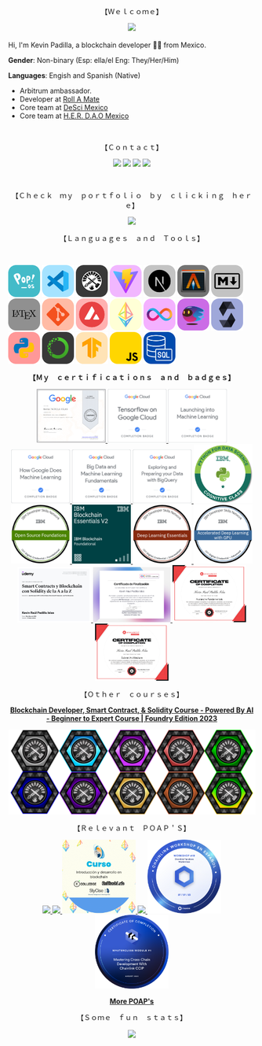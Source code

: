 <p align="center">【Ｗｅｌｃｏｍｅ】</p>


<div id="header" align="center">
 <img src="https://github.com/user-attachments/assets/849d5169-ef3b-4627-b53a-a0a12f9bc45e"/>
</div>
<br/>
Hi, I'm Kevin Padilla, a blockchain developer 👨‍💻 from Mexico.

**Gender**: Non-binary (Esp: ella/el Eng: They/Her/Him)

**Languages**: Engish and Spanish (Native) 

- Arbitrum ambassador.
- Developer at [Roll A Mate](https://x.com/RollAMate)
- Core team at [DeSci Mexico](https://twitter.com/DeSciMX)
- Core team at [H.E.R. D.A.O Mexico](https://twitter.com/HerDaoMexico)



<br/>
<p align="center">【Ｃｏｎｔａｃｔ】</p>
<p align="center">
 <a href="https://www.linkedin.com/in/kevin-padilla-islas/"><img src="https://img.shields.io/badge/-Kevin Padilla-0077B5?style=flat&logo=Linkedin&logoColor=white"/></a>
 <a href="https://twitter.com/jistro"><img src="https://img.shields.io/badge/-@jistro-1DA1F2?style=flat&logo=Twitter&logoColor=white"/></a>
 <a href="https://jistro.eth.limo/"><img src="https://img.shields.io/badge/-jistro.eth-3C3C3D?style=flat&logo=Ethereum&logoColor=white"/></a>
 <a href="mailto:contact@jistro.xyz"><img src="https://img.shields.io/badge/-contact%40jistro.xyz-D14836?style=flat&logo=Mail&logoColor=white"/></a>
</p>
<br/>
<p align="center">【﻿Ｃｈｅｃｋ　ｍｙ　ｐｏｒｔｆｏｌｉｏ　ｂｙ　ｃｌｉｃｋｉｎｇ　ｈｅｒｅ】</p>
<p align="center">
 <a href="https://github.com/jistro/my-portafolio/blob/main/README.md"><img src="https://github.com/jistro/my-portafolio/blob/main/README_assets/banner.png" height='200px'/></a>
</p>
<div>
 <p align="center">【Ｌａｎｇｕａｇｅｓ　ａｎｄ　Ｔｏｏｌｓ】</p>
<br/>
 <p>
        <img src='img/pop_os_b.png'     width='65'>
        <img src='img/vs_code_b.png'    width='65'>
        <img src='img/foundry_b.png'    width='65'>
        <img src='img/vite_b.png'       width='65'>
        <img src='img/nextjs_b.png'       width='65'>
        <img src='img/alacritty_b.png'  width='65'>
        <img src='img/markdown_b.png'   width='65'>
        <img src='img/latex_b.png'      width='65'>
        <img src='img/git_b.png'        width='65'>
        <img src='img/avalanche_b.png'  width='65'>
        <img src='img/eth_b.png'        width='65'>
        <img src='img/icp_b.png'        width='65'>
        <img src='img/motoko_b.png'        width='65'>
        <img src='img/solidity_b.png'   width='65'>
        <img src='img/python_b.png'     width='65'>
        <img src='img/anaconda_b.png'   width='65'>
        <img src='img/tensorflow_b.png' width='65'>
        <img src='img/javascript_b.png' width='65'>
        <img src='img/sql_b.png'        width='65'>

</p>
</div>
<div> 
        <p align="center">
        <b>【Ｍｙ　ｃｅｒｔｉｆｉｃａｔｉｏｎｓ　ａｎｄ　ｂａｄｇｅｓ】</b>
        </p> 
        <p></p>
        <p align="center">
                <a href="https://www.coursera.org/account/accomplishments/certificate/TVQVJFSFKRZQ">
                        <img src='img/badges/g1.webp'   width='141'>
                </a>
                <a href="https://www.cloudskillsboost.google/public_profiles/c1dec429-3077-47ab-a5c5-48277328efa8/badges/3070444">
                        <img src='img/badges/g2.png'    width='120'>
                </a>
                <a href="https://www.cloudskillsboost.google/public_profiles/c1dec429-3077-47ab-a5c5-48277328efa8/badges/3024806">
                        <img src='img/badges/g3.png'    width='120'>
                </a>
                <a href="https://www.cloudskillsboost.google/public_profiles/c1dec429-3077-47ab-a5c5-48277328efa8/badges/2980142">
                        <img src='img/badges/g4.png'    width='120'>
                </a>
                <a href="https://www.cloudskillsboost.google/public_profiles/c1dec429-3077-47ab-a5c5-48277328efa8/badges/2966859">
                        <img src='img/badges/g5.png'    width='120'>
                </a>
                <a href="https://www.cloudskillsboost.google/public_profiles/c1dec429-3077-47ab-a5c5-48277328efa8/badges/2995747">
                        <img src='img/badges/g6.png'    width='120'>
                </a>
                <a href="https://www.credly.com/badges/5afd023a-6125-4ce7-a321-d202871a0db7/">
                        <img src='img/badges/ibm1.png'  width='120'>
                </a>
                <a href="https://www.credly.com/badges/f8bfc804-98d6-4c98-a7ea-cc7564a81673/">
                        <img src='img/badges/ibm2.png'  width='120'>
                </a>
                <a href="https://www.credly.com/badges/dc6fc5f6-9452-4dd5-a67c-93914a4c5396/">
                        <img src='img/badges/ibm3.png'  width='120'>
                </a>
                <a href="https://www.credly.com/badges/b52e2e46-54bd-4e84-8bb0-fe0016615396/">
                        <img src='img/badges/ibm4.png'  width='120'>
                </a>
                <a href="https://www.credly.com/badges/1f1980ae-d739-485b-94a4-9391aabd47d6/">
                        <img src='img/badges/ibm5.png'  width='120'>
                </a>
                <a href="https://www.udemy.com/certificate/UC-68287075-0fa0-458e-93b1-b43dd863bc1f/">
                        <img src='img/badges/udemy1.jpg' width='150'>
                </a>
                <a href="https://github.com/jistro/jistro/blob/main/certs/icpC01.pdf">
                        <img src='img/badges/ic.jpg'    width='158'>
                </a>
                <a href="https://github.com/jistro/jistro/blob/main/certs/avaxC01.pdf">
                        <img src='img/badges/avax01.jpg'    width='150'>
                </a>
                <a href="https://github.com/jistro/jistro/blob/main/certs/avaxC02.pdf">
                        <img src='img/badges/avax02.jpg'    width='150'>
                </a>
        </p>
        <p align="center">【Ｏｔｈｅｒ　ｃｏｕｒｓｅｓ】</p>
        <p align="center" >
                <a href="https://github.com/Cyfrin/foundry-full-course-f23">
                        <b>Blockchain Developer, Smart Contract, & Solidity Course - Powered By AI - Beginner to Expert Course | Foundry Edition 2023</b>
                </a>
        </p>
        <p align="center">
        <a href="https://opensea.io/account?search[collections][0]=foundry-course-nft">
                <img src='img/badges/badges.png'  width='700'>
        </a>
        </p>
        <p align="center">【Ｒｅｌｅｖａｎｔ　ＰＯＡＰ＇Ｓ】</p>
        <p align="center">
        <a href="https://explorer.poap.xyz/jistro.eth/7101028">
        <img src='https://poap8.imgix.net/ab0d9e32-5637-4209-9b75-3ae51903109e.png'    width='150'>
        </a>
        <a href="https://explorer.poap.xyz/jistro.eth/6987256">
        <img src='https://poap1.imgix.net/ef114477-1f9f-405c-8679-5f9be706d6ea.png'    width='150'>
        </a>
        <a href="https://explorer.poap.xyz/jistro.eth/6692239">
        <img src='img/badges/POAP/P3.gif'    width='150'>
        </a>
        <a href="https://explorer.poap.xyz/jistro.eth/7005906">
        <img src='https://poap0.imgix.net/c35ee2c3-0b48-4d25-a9ef-23b1048e133e.png'    width='150'>
        </a>
        <a href="https://explorer.poap.xyz/jistro.eth/6737526">
        <img src='img/badges/POAP/p5.png'    width='150'>
        </a>
        <a href="https://explorer.poap.xyz/jistro.eth/6747280">
        <img src='img/badges/POAP/p6.png'    width='150'>
        </a>
        </p>
        <p align="center">
        <a href="https://explorer.poap.xyz/jistro.eth">
        <b>More POAP's</b>
        </a>
        </p>
</div>

<p align="center">【﻿Ｓｏｍｅ　ｆｕｎ　ｓｔａｔｓ】</p>
<div id="header" align="center">
<a href="https://github.com/anuraghazra/github-readme-stats">
  <img align="center" src="https://github-readme-stats.anuraghazra1.vercel.app/api/top-langs/?username=jistro&show_icons=true&count_private=true&layout=donut-vertical" />
</a>
</div>
